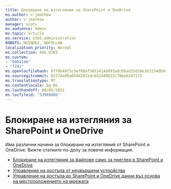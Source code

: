 ```yaml
---
title: Блокиране на изтегляния за SharePoint и OneDrive
ms.author: v-jmathew
author: v-jmathew
manager: scotv
ms.audience: Admin
ms.topic: article
ms.service: o365-administration
ROBOTS: NOINDEX, NOFOLLOW
localization_priority: Normal
ms.collection: Adm_O365
ms.custom:
- "9004146"
- "7241"
ms.openlocfilehash: 87f0b48f5c3ef68af5053414b893adc66ad35d28e163154db8c3f2b3a52cf4a7
ms.sourcegitcommit: b5f7da89a650d2915dc652449623c78be6247175
ms.translationtype: MT
ms.contentlocale: bg-BG
ms.lasthandoff: 08/05/2021
ms.locfileid: "53969086"
---
```

# <a name="block-downloads-for-sharepoint-and-onedrive"></a>Блокиране на изтегляния за SharePoint и OneDrive

Има различни начини за блокиране на изтегляния от SharePoint и OneDrive. Вижте статиите по-долу за повече информация.

- [Блокиране на изтегляния за файлове само за преглед в SharePoint и OneDrive](https://support.microsoft.com/office/block-downloads-for-view-only-files-in-sharepoint-and-onedrive-6051184b-62ac-4149-b874-13dcd40ef91e)
- [Управление на достъпа от неувършени устройства](https://docs.microsoft.com/sharepoint/control-access-from-unmanaged-devices)
- [Управление на достъпа до SharePoint и OneDrive данни въз основа на местоположението на мрежата](https://docs.microsoft.com/sharepoint/control-access-based-on-network-location)
